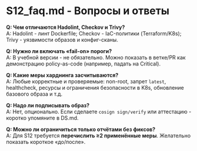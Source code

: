 # S12_faq.md - Вопросы и ответы

**Q: Чем отличаются Hadolint, Checkov и Trivy?**  
A: Hadolint - линт Dockerfile; Checkov - IaC-политики (Terraform/K8s); Trivy - уязвимости образов и конфиг-сканы.

**Q: Нужно ли включать «fail-on» пороги?**  
A: В учебной версии - не обязательно. Можно показать в ветке/PR как демонстрацию policy-as-code (например, падать на Critical).

**Q: Какие меры харднинга засчитываются?**  
A: Любые корректные и проверяемые: non-root, запрет `latest`, healthcheck, ресурсы и ограничения безопасности в K8s, обновление базового образа и т.д.

**Q: Надо ли подписывать образ?**  
A: Нет, опционально. Если сделаете `cosign sign/verify` или аттестацию - коротко упомяните в DS.md.

**Q: Можно ли ограничиться только отчётами без фиксов?**  
A: Для S12 требуется **перечислить ≥2 применённые меры**. Желательно показать короткое «до/после».
